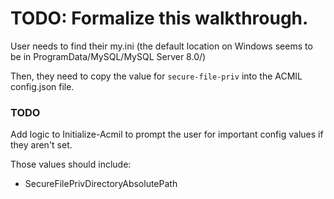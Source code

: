 # TODO: Formalize this walkthrough.

User needs to find their my.ini (the default location on Windows seems to be in ProgramData/MySQL/MySQL Server 8.0/)

Then, they need to copy the value for `secure-file-priv` into the ACMIL config.json file.

### TODO
Add logic to Initialize-Acmil to prompt the user for important config values if they aren't set.

Those values should include:
* SecureFilePrivDirectoryAbsolutePath